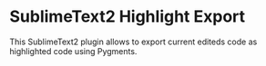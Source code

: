 SublimeText2 Highlight Export
=============================

This SublimeText2 plugin allows to export current editeds code as highlighted
code using Pygments.
